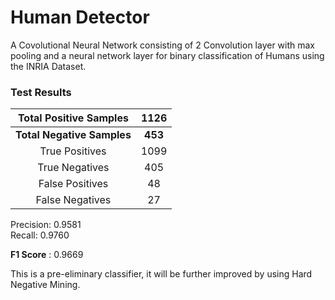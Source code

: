 # Human Detector

A Covolutional Neural Network consisting of 2 Convolution layer with max pooling and a neural network layer for binary classification of Humans using the INRIA Dataset.

### Test Results

| Total Positive Samples     | 1126    |
| :--------------------:     |:-------:|
| **Total Negative Samples** | **453** |  
| True Positives             | 1099    |  
| True Negatives             |  405    |
| False Positives            |  48     |  
| False Negatives            |  27     |


Precision: 0.9581 <br>
Recall: 0.9760

**F1 Score** : 0.9669


This is a pre-eliminary classifier, it will be further improved by using Hard Negative Mining.
